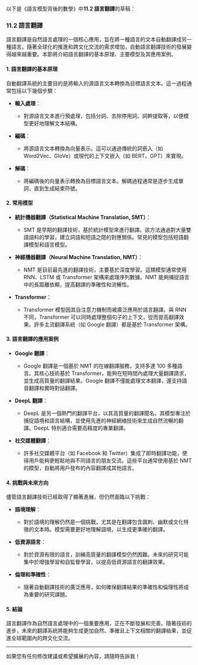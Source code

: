 以下是《語言模型背後的數學》中**11.2 語言翻譯**的草稿：

### 11.2 語言翻譯

語言翻譯是自然語言處理的一個核心應用，旨在將一種語言的文本自動翻譯成另一種語言。隨著全球化的推進和跨文化交流的需求增加，自動語言翻譯技術的發展變得越來越重要。本節將介紹語言翻譯的基本原理、主要模型及其應用案例。

#### 1. 語言翻譯的基本原理

自動翻譯系統的主要目的是將輸入的源語言文本轉換為目標語言文本。這一過程通常包括以下幾個步驟：

- **輸入處理**：
  - 對源語言文本進行預處理，包括分詞、去除停用詞、詞幹提取等，以便模型更好地理解文本結構。

- **編碼**：
  - 將源語言文本轉換為向量表示。這可以通過傳統的詞嵌入（如 Word2Vec、GloVe）或現代的上下文嵌入（如 BERT、GPT）來實現。

- **解碼**：
  - 將編碼後的向量表示轉換為目標語言文本。解碼過程通常是逐步生成單詞，直到生成結束符號。

#### 2. 常用模型

- **統計機器翻譯（Statistical Machine Translation, SMT）**：
  - SMT 是早期的翻譯技術，基於統計模型來進行翻譯。該方法通過對大量雙語語料的學習，建立詞語和短語之間的對應關係。常見的模型包括短語翻譯模型和語言模型。

- **神經機器翻譯（Neural Machine Translation, NMT）**：
  - NMT 是目前最先進的翻譯技術，主要基於深度學習。這類模型通常使用 RNN、LSTM 或 Transformer 架構來處理序列數據。NMT 能夠捕捉語言中的長距離依賴，提高翻譯的準確性和流暢性。

- **Transformer**：
  - Transformer 模型因其自注意力機制而被廣泛應用於語言翻譯。與 RNN 不同，Transformer 可以同時處理整個句子的上下文，從而提高翻譯效果。許多主流翻譯系統（如 Google 翻譯）都是基於 Transformer 架構。

#### 3. 語言翻譯的應用案例

- **Google 翻譯**：
  - Google 翻譯是一個基於 NMT 的在線翻譯服務，支持多達 100 多種語言。其核心技術基於 Transformer，能夠在短時間內處理大量翻譯請求，並生成高質量的翻譯結果。Google 翻譯不僅能處理文本翻譯，還支持語音翻譯和實時對話翻譯。

- **DeepL 翻譯**：
  - DeepL 是另一個熱門的翻譯平台，以其高質量的翻譯聞名。其模型專注於捕捉語境和語言結構，並使用先進的神經網絡技術來生成自然流暢的翻譯。DeepL 特別適合需要高精度的專業翻譯。

- **社交媒體翻譯**：
  - 許多社交媒體平台（如 Facebook 和 Twitter）集成了即時翻譯功能，使得用戶能夠更輕鬆地與不同語言的朋友交流。這些平台通常使用基於 NMT 的模型，自動將用戶發布的內容翻譯成其他語言。

#### 4. 挑戰與未來方向

儘管語言翻譯技術已經取得了顯著進展，但仍然面臨以下挑戰：

- **語境理解**：
  - 對於語境的理解仍然是一個挑戰，尤其是在翻譯包含諷刺、幽默或文化特徵的文本時。模型需要更好地理解語境，以生成更準確的翻譯。

- **低資源語言**：
  - 對於資源有限的語言，訓練高質量的翻譯模型仍然困難。未來的研究可能集中於增強學習和自監督學習，以提高低資源語言的翻譯效果。

- **倫理和準確性**：
  - 隨著自動翻譯技術的廣泛應用，如何確保翻譯結果的準確性和倫理性將成為重要的研究課題。

#### 5. 結論

語言翻譯作為自然語言處理中的一個重要應用，正在不斷發展和完善。隨著技術的進步，未來的翻譯系統將能夠生成更加自然、準確且上下文相關的翻譯結果，並促進全球範圍內的跨文化交流。

---

如果您有任何修改建議或希望擴展的內容，請隨時告訴我！